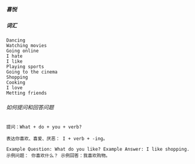 

##### 喜悦

##### 词汇

```
Dancing
Watching movies
Going online
I hate
I like
Playing sports
Going to the cinema
Shopping
Cooking
I love
Metting friends
```

###### 如何提问和回答问题

```
提问：What + do + you + verb?
 
表达你喜欢、喜爱、厌恶： I + verb + -ing。
 
Example Question: What do you like? Example Answer: I like shopping.
示例问题： 你喜欢什么？ 示例回答：我喜欢购物。
```

